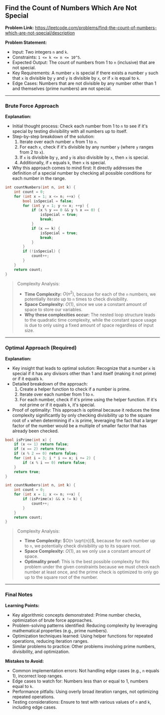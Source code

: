 ## Find the Count of Numbers Which Are Not Special

**Problem Link:** https://leetcode.com/problems/find-the-count-of-numbers-which-are-not-special/description

**Problem Statement:**
- Input: Two integers `n` and `k`.
- Constraints: `1 <= k <= n <= 10^5`.
- Expected Output: The count of numbers from 1 to `n` (inclusive) that are not special.
- Key Requirements: A number `x` is special if there exists a number `y` such that `x` is divisible by `y` and `y` is divisible by `x`, or if `x` is equal to `k`.
- Edge Cases: Numbers that are not divisible by any number other than 1 and themselves (prime numbers) are not special.

---

### Brute Force Approach

**Explanation:**
- Initial thought process: Check each number from 1 to `n` to see if it's special by testing divisibility with all numbers up to itself.
- Step-by-step breakdown of the solution:
  1. Iterate over each number `x` from 1 to `n`.
  2. For each `x`, check if it's divisible by any number `y` (where `y` ranges from 2 to `x`).
  3. If `x` is divisible by `y`, and `y` is also divisible by `x`, then `x` is special.
  4. Additionally, if `x` equals `k`, then `x` is special.
- Why this approach comes to mind first: It directly addresses the definition of a special number by checking all possible conditions for each number in the range.

```cpp
int countNumbers(int n, int k) {
    int count = 0;
    for (int x = 1; x <= n; ++x) {
        bool isSpecial = false;
        for (int y = 1; y <= x; ++y) {
            if (x % y == 0 && y % x == 0) {
                isSpecial = true;
                break;
            }
            if (x == k) {
                isSpecial = true;
                break;
            }
        }
        if (!isSpecial) {
            count++;
        }
    }
    return count;
}
```

> Complexity Analysis:
> - **Time Complexity:** $O(n^2)$, because for each of the `n` numbers, we potentially iterate up to `n` times to check divisibility.
> - **Space Complexity:** $O(1)$, since we use a constant amount of space to store our variables.
> - **Why these complexities occur:** The nested loop structure leads to the quadratic time complexity, while the constant space usage is due to only using a fixed amount of space regardless of input size.

---

### Optimal Approach (Required)

**Explanation:**
- Key insight that leads to optimal solution: Recognize that a number `x` is special if it has any divisors other than 1 and itself (making it not prime) or if it equals `k`.
- Detailed breakdown of the approach:
  1. Create a helper function to check if a number is prime.
  2. Iterate over each number from 1 to `n`.
  3. For each number, check if it's prime using the helper function. If it's not prime or if it equals `k`, it's special.
- Proof of optimality: This approach is optimal because it reduces the time complexity significantly by only checking divisibility up to the square root of `x` when determining if `x` is prime, leveraging the fact that a larger factor of the number would be a multiple of smaller factor that has already been checked.

```cpp
bool isPrime(int x) {
    if (x <= 1) return false;
    if (x == 2) return true;
    if (x % 2 == 0) return false;
    for (int i = 3; i * i <= x; i += 2) {
        if (x % i == 0) return false;
    }
    return true;
}

int countNumbers(int n, int k) {
    int count = 0;
    for (int x = 1; x <= n; ++x) {
        if (isPrime(x) && x != k) {
            count++;
        }
    }
    return count;
}
```

> Complexity Analysis:
> - **Time Complexity:** $O(n \sqrt{n})$, because for each number up to `n`, we potentially check divisibility up to its square root.
> - **Space Complexity:** $O(1)$, as we only use a constant amount of space.
> - **Optimality proof:** This is the best possible complexity for this problem under the given constraints because we must check each number at least once, and the prime check is optimized to only go up to the square root of the number.

---

### Final Notes

**Learning Points:**
- Key algorithmic concepts demonstrated: Prime number checks, optimization of brute force approaches.
- Problem-solving patterns identified: Reducing complexity by leveraging mathematical properties (e.g., prime numbers).
- Optimization techniques learned: Using helper functions for repeated operations, reducing iteration ranges.
- Similar problems to practice: Other problems involving prime numbers, divisibility, and optimization.

**Mistakes to Avoid:**
- Common implementation errors: Not handling edge cases (e.g., `n` equals 1), incorrect loop ranges.
- Edge cases to watch for: Numbers less than or equal to 1, numbers equal to `k`.
- Performance pitfalls: Using overly broad iteration ranges, not optimizing repeated operations.
- Testing considerations: Ensure to test with various values of `n` and `k`, including edge cases.
